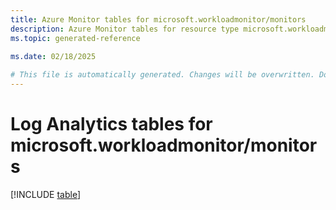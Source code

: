 ```yaml
---
title: Azure Monitor tables for microsoft.workloadmonitor/monitors
description: Azure Monitor tables for resource type microsoft.workloadmonitor/monitors
ms.topic: generated-reference
   
ms.date: 02/18/2025

# This file is automatically generated. Changes will be overwritten. Do not change this file directly.
---
```


# Log Analytics tables for microsoft.workloadmonitor/monitors  

[!INCLUDE [table](~/reusable-content/ce-skilling/azure/includes/azure-monitor/reference/tables/microsoft-workloadmonitor_monitors-include.md)]

